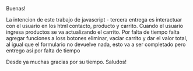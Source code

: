 Buenas!

La intencion de este trabajo de javascript - tercera entrega es interactuar con el usuario en los html contacto, producto y carrito.
Cuando el usuario ingresa productos se va actualizando el carrito.
Por falta de tiempo falta agregar funciones a loss botones eliminar, vaciar carrito y dar el valor total, al igual que el formulario no devuelve nada, esto va a ser completado pero entrego asi por falta de tiempo

Desde ya muchas gracias por su tiempo.
Saludos!